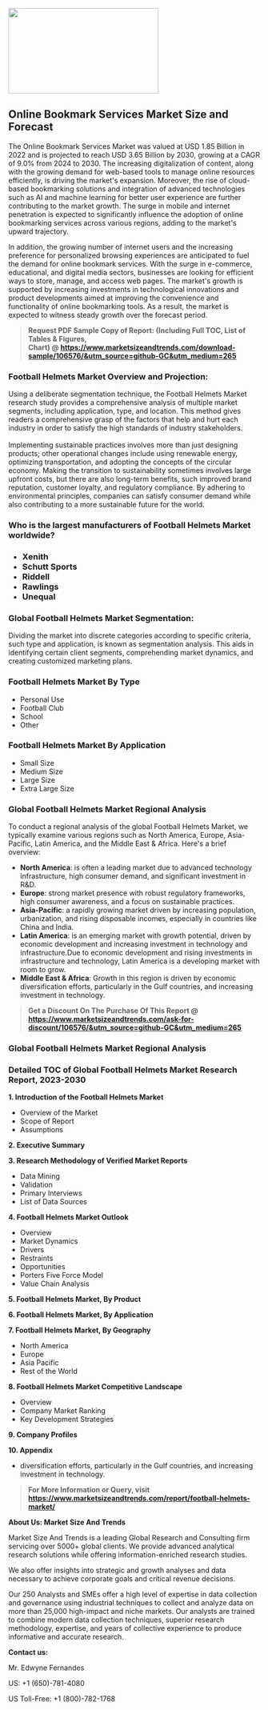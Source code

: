 <p><img class="alignnone size-medium wp-image-20088" src="https://ffe5etoiles.com/wp-content/uploads/2024/12/MST1-300x171.png" alt="" width="300" height="171" /></p><h2>Online Bookmark Services Market Size and Forecast</h2><p>The Online Bookmark Services Market was valued at USD 1.85 Billion in 2022 and is projected to reach USD 3.65 Billion by 2030, growing at a CAGR of 9.0% from 2024 to 2030. The increasing digitalization of content, along with the growing demand for web-based tools to manage online resources efficiently, is driving the market's expansion. Moreover, the rise of cloud-based bookmarking solutions and integration of advanced technologies such as AI and machine learning for better user experience are further contributing to the market growth. The surge in mobile and internet penetration is expected to significantly influence the adoption of online bookmarking services across various regions, adding to the market's upward trajectory.</p><p>In addition, the growing number of internet users and the increasing preference for personalized browsing experiences are anticipated to fuel the demand for online bookmark services. With the surge in e-commerce, educational, and digital media sectors, businesses are looking for efficient ways to store, manage, and access web pages. The market's growth is supported by increasing investments in technological innovations and product developments aimed at improving the convenience and functionality of online bookmarking tools. As a result, the market is expected to witness steady growth over the forecast period.</p></p><blockquote id="" class=""><strong>Request PDF Sample Copy of Report: (Including Full TOC, List of Tables &amp; Figures, Chart)&nbsp;@&nbsp;<strong><a href="https://www.marketsizeandtrends.com/download-sample/106576/&utm_source=github-GC&utm_medium=265" target="_blank">https://www.marketsizeandtrends.com/download-sample/106576/&utm_source=github-GC&utm_medium=265</a></strong></strong></blockquote><h3 id="" class="">Football Helmets Market&nbsp;Overview and Projection:</h3><p id="" class="">Using a deliberate segmentation technique, the Football Helmets Market research study provides a comprehensive analysis of multiple market segments, including application, type, and location. This method gives readers a comprehensive grasp of the factors that help and hurt each industry in order to satisfy the high standards of industry stakeholders. <br /> <br />Implementing sustainable practices involves more than just designing products; other operational changes include using renewable energy, optimizing transportation, and adopting the concepts of the circular economy. Making the transition to sustainability sometimes involves large upfront costs, but there are also long-term benefits, such improved brand reputation, customer loyalty, and regulatory compliance. By adhering to environmental principles, companies can satisfy consumer demand while also contributing to a more sustainable future for the world.</p><h3 id="" class="">Who is the largest manufacturers of&nbsp;Football Helmets Market worldwide?</h3><h3 class=""><p><ul><li>Xenith </li><li> Schutt Sports </li><li> Riddell </li><li> Rawlings </li><li> Unequal</li></ul></p></h3><h3 id="" class="">Global&nbsp;Football Helmets Market Segmentation:</h3><p id="" class="">Dividing the market into discrete categories according to specific criteria, such type and application, is known as segmentation analysis. This aids in identifying certain client segments, comprehending market dynamics, and creating customized marketing plans.</p><h3 id="" class="">Football Helmets Market&nbsp;By Type</h3><p><p><ul><li>Personal Use </li><li> Football Club </li><li> School </li><li> Other</p></li></ul></p></p><h3 id="" class="">Football Helmets Market&nbsp;By Application</h3><p class=""><p><ul><li>Small Size </li><li> Medium Size </li><li> Large Size </li><li> Extra Large Size</li></ul></p></p><h3 id="" class="">Global Football Helmets Market Regional Analysis</h3><p id="" class="">To conduct a regional analysis of the global Football Helmets Market, we typically examine various regions such as North America, Europe, Asia-Pacific, Latin America, and the Middle East &amp; Africa. Here's a brief overview:</p><ul><li><strong>North America</strong>: is often a leading market due to advanced technology infrastructure, high consumer demand, and significant investment in R&amp;D.</li><li><strong>Europe</strong>: strong market presence with robust regulatory frameworks, high consumer awareness, and a focus on sustainable practices.</li><li><strong>Asia-Pacific</strong>: a rapidly growing market driven by increasing population, urbanization, and rising disposable incomes, especially in countries like China and India.</li><li><strong>Latin America</strong>: is an emerging market with growth potential, driven by economic development and increasing investment in technology and infrastructure.Due to economic development and rising investments in infrastructure and technology, Latin America is a developing market with room to grow.</li><li><strong>Middle East &amp; Africa</strong>: Growth in this region is driven by economic diversification efforts, particularly in the Gulf countries, and increasing investment in technology.</li></ul><blockquote id="" class=""><strong>Get a Discount On The Purchase Of This Report @ <strong><a href="https://www.marketsizeandtrends.com/ask-for-discount/106576/&utm_source=github-GC&utm_medium=265" target="_blank">https://www.marketsizeandtrends.com/ask-for-discount/106576/&utm_source=github-GC&utm_medium=265</a></strong></strong></blockquote><h3 id="" class="">Global Football Helmets Market Regional Analysis</h3><h3 id="" class="">Detailed TOC of Global Football Helmets Market Research Report, 2023-2030</h3><p id="" class=""><strong>1. Introduction of the Football Helmets Market</strong></p><ul><li>Overview of the Market</li><li>Scope of Report</li><li>Assumptions</li></ul><p id="" class=""><strong>2. Executive Summary</strong></p><p id="" class=""><strong>3. Research Methodology of Verified Market Reports</strong></p><ul><li>Data Mining</li><li>Validation</li><li>Primary Interviews</li><li>List of Data Sources</li></ul><p id="" class=""><strong>4. Football Helmets Market Outlook</strong></p><ul><li>Overview</li><li>Market Dynamics</li><li>Drivers</li><li>Restraints</li><li>Opportunities</li><li>Porters Five Force Model</li><li>Value Chain Analysis</li></ul><p id="" class=""><strong>5. Football Helmets Market, By Product</strong></p><p id="" class=""><strong>6. Football Helmets Market, By Application</strong></p><p id="" class=""><strong>7. Football Helmets Market, By Geography</strong></p><ul><li>North America</li><li>Europe</li><li>Asia Pacific</li><li>Rest of the World</li></ul><p id="" class=""><strong>8. Football Helmets Market Competitive Landscape</strong></p><ul><li>Overview</li><li>Company Market Ranking</li><li>Key Development Strategies</li></ul><p id="" class=""><strong>9. Company Profiles</strong></p><p id="" class=""><strong>10. Appendix</strong></p><ul><li>diversification efforts, particularly in the Gulf countries, and increasing investment in technology.</li></ul><blockquote id="" class=""><strong>For More Information or Query, visit <strong><strong><a href="https://www.marketsizeandtrends.com/report/football-helmets-market/" target="_blank">https://www.marketsizeandtrends.com/report/football-helmets-market/</a></strong></strong></strong></blockquote><p id="" class=""><strong>About Us: Market Size And Trends</strong></p><p id="" class="">Market Size And Trends is a leading Global Research and Consulting firm servicing over 5000+ global clients. We provide advanced analytical research solutions while offering information-enriched research studies.</p><p id="" class="">We also offer insights into strategic and growth analyses and data necessary to achieve corporate goals and critical revenue decisions.</p><p id="" class="">Our 250 Analysts and SMEs offer a high level of expertise in data collection and governance using industrial techniques to collect and analyze data on more than 25,000 high-impact and niche markets. Our analysts are trained to combine modern data collection techniques, superior research methodology, expertise, and years of collective experience to produce informative and accurate research.</p><p id="" class=""><strong>Contact us:</strong></p><p id="" class="">Mr. Edwyne Fernandes</p><p id="" class="">US: +1 (650)-781-4080</p><p id="" class="">US Toll-Free: +1 (800)-782-1768</p>
